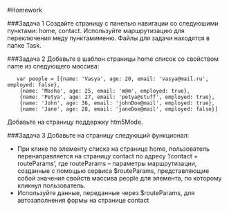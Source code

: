 ﻿#Homework 

###Задача 1 
Создайте страницу с панелью навигации со следуюшими пунктами: home, contact. 
Используйте маршрутизацию для переключения меду пунктамименю. Файлы для задачи находятся в папке Task. 

###Задача 2 Добавьте в шаблон страницы home список со свойством name из следующего массива: 
``` 
   var people = [{name: 'Vasya', age: 20, email: 'vasya@mail.ru', employed: false}, 
    {name: 'Masha', age: 25, email: 'm@m', employed: true}, 
    {name: 'Petya', age: 27, email: 'petya@stuff', employed: true}, 
    {name: 'John', age: 36, email: 'johnDoe@mail', employed: true},
    {name: 'Jane', age: 28, email: 'janeDoe@mail', employed: false}]
```
Добавьте на страницу поддержку htm5Mode. 

###Задача 3
Добавьте на страницу следующий функционал: 
* При клике по элементу списка на странице home, пользователь перенаправляется на страницу 
contact по адресу ‘/contact + routeParams’, 
где routeParams – параметры маршрутизации, 
созданные с помощью сервиса $routeParams, представляющие собой значения свойств массива people для элемента,
 по которому кликнул пользователь. 
* Используйте данные, переданные через $routeParams, для автозаполнения формы на странице contact 
